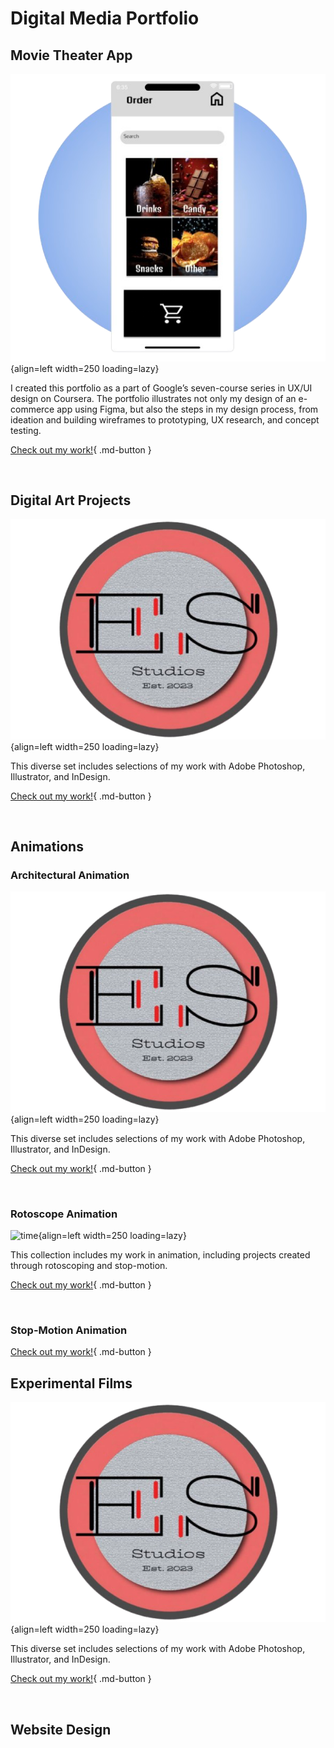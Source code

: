 
# **Digital Media Portfolio**
## **Movie Theater App**

![final](Images/googlework.png){align=left width=250 loading=lazy}

I created this portfolio as a part of Google’s seven-course series in UX/UI design on Coursera.  The portfolio illustrates not only my design of an e-commerce app using Figma, but also the steps in my design process, from ideation and building wireframes to prototyping, UX research, and concept testing. 

[Check out my work!](pdfs/Grad_School_Portfolio.pdf){ .md-button }


<br clear="left"/>


## **Digital Art Projects**

![time](Images/digitalartdemo.png){align=left width=250 loading=lazy}

This diverse set includes selections of my work with Adobe Photoshop, Illustrator, and InDesign.

[Check out my work!](pdfs/Digital_Art_Portfolio.pdf){ .md-button }


<br clear="left"/>

## **Animations**
### **Architectural Animation**

![time](Images/digitalartdemo.png){align=left width=250 loading=lazy}

This diverse set includes selections of my work with Adobe Photoshop, Illustrator, and InDesign.

[Check out my work!](pdfs/Digital_Art_Portfolio.pdf){ .md-button }


<br clear="left"/>

### **Rotoscope Animation**

![time](Images/Seaman_Eric_Rotoscope_individual.gif){align=left width=250 loading=lazy}

This collection  includes my work in animation, including projects created through rotoscoping and stop-motion.

[Check out my work!](pdfs/Digital_Art_Portfolio.pdf){ .md-button }


<br clear="left"/>

### **Stop-Motion Animation**


[Check out my work!](https://drive.google.com/drive/folders/1mctkOgxRClk1RI39yJSUwBtmnqly8qgb?usp=sharing){ .md-button }
## **Experimental Films**

![time](Images/digitalartdemo.png){align=left width=250 loading=lazy}

This diverse set includes selections of my work with Adobe Photoshop, Illustrator, and InDesign.

[Check out my work!](https://drive.google.com/drive/folders/1OgCBCWV1STe2ityFg_Fe9g0NcV_e_zIa?usp=sharing){ .md-button }


<br clear="left"/>

## **Website Design**
